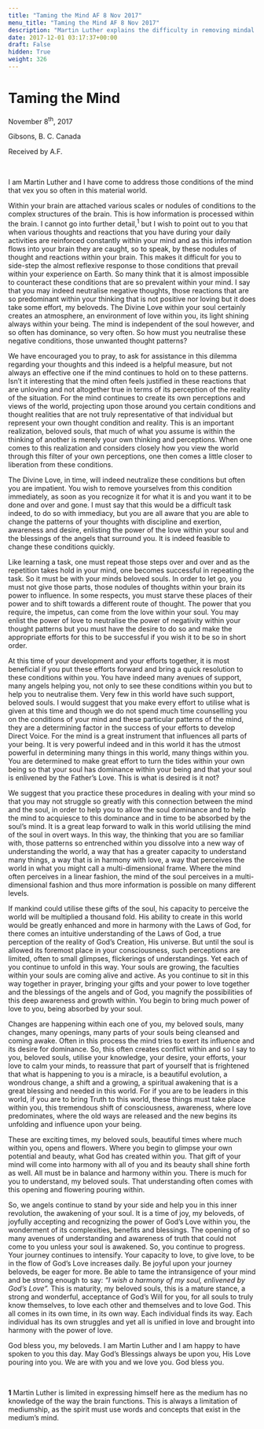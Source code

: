 ```yaml
---
title: "Taming the Mind AF 8 Nov 2017"
menu_title: "Taming the Mind AF 8 Nov 2017"
description: "Martin Luther explains the difficulty in removing mindal barriers which cause reflexive unloving reactions."
date: 2017-12-01 03:17:37+00:00
draft: False
hidden: True
weight: 326
---
```

# Taming the Mind

November 8<sup>th</sup>, 2017

Gibsons, B. C. Canada

Received by A.F.

 

I am Martin Luther and I have come to address those conditions of the mind that vex you so often in this material world. 

Within your brain are attached various scales or nodules of conditions to the complex structures of the brain. This is how information is processed within the brain. I cannot go into further detail,<sup>1</sup> but I wish to point out to you that when various thoughts and reactions that you have during your daily activities are reinforced constantly within your mind and as this information flows into your brain they are caught, so to speak, by these nodules of thought and reactions within your brain. This makes it difficult for you to side-step the almost reflexive response to those conditions that prevail within your experience on Earth. So many think that it is almost impossible to counteract these conditions that are so prevalent within your mind. I say that you may indeed neutralise negative thoughts, those reactions that are so predominant within your thinking that is not positive nor loving but it does take some effort, my beloveds. The Divine Love within your soul certainly creates an atmosphere, an environment of love within you, its light shining always within your being. The mind is independent of the soul however, and so often has dominance, so very often. So how must you neutralise these negative conditions, those unwanted thought patterns? 

We have encouraged you to pray, to ask for assistance in this dilemma regarding your thoughts and this indeed is a helpful measure, but not always an effective one if the mind continues to hold on to these patterns. Isn’t it interesting that the mind often feels justified in these reactions that are unloving and not altogether true in terms of its perception of the reality of the situation. For the mind continues to create its own perceptions and views of the world, projecting upon those around you certain conditions and thought realities that are not truly representative of that individual but represent your own thought condition and reality. This is an important realization, beloved souls, that much of what you assume is within the thinking of another is merely your own thinking and perceptions. When one comes to this realization and considers closely how you view the world through this filter of your own perceptions, one then comes a little closer to liberation from these conditions.

The Divine Love, in time, will indeed neutralize these conditions but often you are impatient. You wish to remove yourselves from this condition immediately, as soon as you recognize it for what it is and you want it to be done and over and gone. I must say that this would be a difficult task indeed, to do so with immediacy, but you are all aware that you are able to change the patterns of your thoughts with discipline and exertion, awareness and desire, enlisting the power of the love within your soul and the blessings of the angels that surround you. It is indeed feasible to change these conditions quickly. 

Like learning a task, one must repeat those steps over and over and as the repetition takes hold in your mind, one becomes successful in repeating the task. So it must be with your minds beloved souls. In order to let go, you must not give those parts, those nodules of thoughts within your brain its power to influence. In some respects, you must starve these places of their power and to shift towards a different route of thought. The power that you require, the impetus, can come from the love within your soul. You may enlist the power of love to neutralise the power of negativity within your thought patterns but you must have the desire to do so and make the appropriate efforts for this to be successful if you wish it to be so in short order. 

At this time of your development and your efforts together, it is most beneficial if you put these efforts forward and bring a quick resolution to these conditions within you. You have indeed many avenues of support, many angels helping you, not only to see these conditions within you but to help you to neutralise them. Very few in this world have such support, beloved souls. I would suggest that you make every effort to utilise what is given at this time and though we do not spend much time counselling you on the conditions of your mind and these particular patterns of the mind, they are a determining factor in the success of your efforts to develop Direct Voice. For the mind is a great instrument that influences all parts of your being. It is very powerful indeed and in this world it has the utmost powerful in determining many things in this world, many things within you. You are determined to make great effort to turn the tides within your own being so that your soul has dominance within your being and that your soul is enlivened by the Father’s Love. This is what is desired is it not? 

We suggest that you practice these procedures in dealing with your mind so that you may not struggle so greatly with this connection between the mind and the soul, in order to help you to allow the soul dominance and to help the mind to acquiesce to this dominance and in time to be absorbed by the soul’s mind. It is a great leap forward to walk in this world utilising the mind of the soul in overt ways. In this way, the thinking that you are so familiar with, those patterns so entrenched within you dissolve into a new way of understanding the world, a way that has a greater capacity to understand many things, a way that is in harmony with love, a way that perceives the world in what you might call a multi-dimensional frame. Where the mind often perceives in a linear fashion, the mind of the soul perceives in a multi-dimensional fashion and thus more information is possible on many different levels. 

If mankind could utilise these gifts of the soul, his capacity to perceive the world will be multiplied a thousand fold. His ability to create in this world would be greatly enhanced and more in harmony with the Laws of God, for there comes an intuitive understanding of the Laws of God, a true perception of the reality of God’s Creation, His universe. But until the soul is allowed its foremost place in your consciousness, such perceptions are limited, often to small glimpses, flickerings of understandings. Yet each of you continue to unfold in this way. Your souls are growing, the faculties within your souls are coming alive and active. As you continue to sit in this way together in prayer, bringing your gifts and your power to love together and the blessings of the angels and of God, you magnify the possibilities of this deep awareness and growth within. You begin to bring much power of love to you, being absorbed by your soul. 

Changes are happening within each one of you, my beloved souls, many changes, many openings, many parts of your souls being cleansed and coming awake. Often in this process the mind tries to exert its influence and its desire for dominance. So, this often creates conflict within and so I say to you, beloved souls, utilise your knowledge, your desire, your efforts, your love to calm your minds, to reassure that part of yourself that is frightened that what is happening to you is a miracle, is a beautiful evolution, a wondrous change, a shift and a growing, a spiritual awakening that is a great blessing and needed in this world. For if you are to be leaders in this world, if you are to bring Truth to this world, these things must take place within you, this tremendous shift of consciousness, awareness, where love predominates, where the old ways are released and the new begins its unfolding and influence upon your being. 

These are exciting times, my beloved souls, beautiful times where much within you, opens and flowers. Where you begin to glimpse your own potential and beauty, what God has created within you. That gift of your mind will come into harmony with all of you and its beauty shall shine forth as well. All must be in balance and harmony within you. There is much for you to understand, my beloved souls. That understanding often comes with this opening and flowering pouring within.

So, we angels continue to stand by your side and help you in this inner revolution, the awakening of your soul. It is a time of joy, my beloveds, of joyfully accepting and recognizing the power of God’s Love within you, the wonderment of its complexities, benefits and blessings. The opening of so many avenues of understanding and awareness of truth that could not come to you unless your soul is awakened. So, you continue to progress. Your journey continues to intensify. Your capacity to love, to give love, to be in the flow of God’s Love increases daily. Be joyful upon your journey beloveds, be eager for more. Be able to tame the intransigence of your mind and be strong enough to say: *“I wish a harmony of my soul, enlivened by God’s Love”.* This is maturity, my beloved souls, this is a mature stance, a strong and wonderful, acceptance of God’s Will for you, for all souls to truly know themselves, to love each other and themselves and to love God. This all comes in its own time, in its own way. Each individual finds its way. Each individual has its own struggles and yet all is unified in love and brought into harmony with the power of love. 

God bless you, my beloveds. I am Martin Luther and I am happy to have spoken to you this day. May God’s Blessings always be upon you, His Love pouring into you. We are with you and we love you. God bless you.


 

**1** Martin Luther is limited in expressing himself here as the medium has no knowledge of the way the brain functions. This is always a limitation of mediumship, as the spirit must use words and concepts that exist in the medium’s mind.
